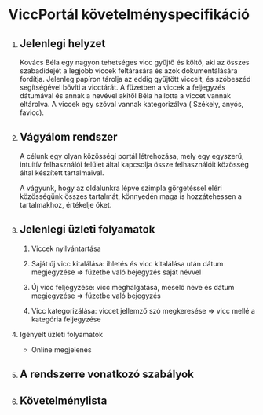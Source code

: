 # ViccPortál követelményspecifikáció

1. Jelenlegi helyzet 
   -
   Kovács Béla egy nagyon tehetséges vicc gyűjtő és költő, aki az összes szabadidejét a legjobb viccek feltárására és azok dokumentálására fordítja. Jelenleg papíron tárolja az eddig gyűjtött vicceit, és szóbeszéd segítségével bővíti a vicctárát. A füzetben a viccek a feljegyzés dátumával és annak a nevével akitől Béla hallotta a viccet vannak eltárolva. A viccek egy szóval vannak kategorizálva ( Székely, anyós, favicc).

2. Vágyálom rendszer
   -
   A célunk egy olyan közösségi portál létrehozása,
   mely egy egyszerű, intuitív felhasználói 
   felület által kapcsolja össze felhasználóit
   közösség által készített tartalmaival.

   A vágyunk, hogy az oldalunkra lépve szimpla görgetéssel
   eléri közösségünk összes tartalmát, könnyedén maga is
   hozzátehessen a tartalmakhoz, értékelje őket.



3. Jelenlegi üzleti folyamatok
   -
   1. Viccek nyilvántartása

   2. Saját új vicc kitalálása: ihletés és vicc kitalálása után dátum megjegyzése => füzetbe való bejegyzés saját névvel
   
   3. Új vicc feljegyzése: vicc meghalgatása, mesélő neve és dátum megjegyzése => füzetbe való bejegyzés

   4. Vicc kategorizálása: viccet jellemző szó megkeresése => vicc mellé a kategória feljegyzése

4. Igényelt üzleti folyamatok
   - Online megjelenés

6. A rendszerre vonatkozó szabályok
   -

7. Követelménylista
   -
